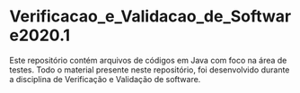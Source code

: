 # Verificacao_e_Validacao_de_Software2020.1
Este repositório contém arquivos de códigos em Java com foco na área de testes. Todo o material presente neste repositório, foi desenvolvido durante a disciplina de Verificação e Validação de software.

